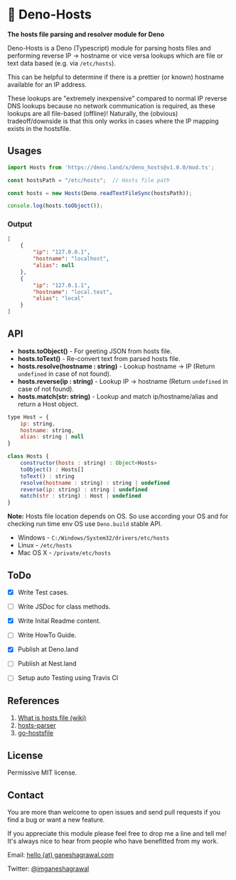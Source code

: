 # 🦖 Deno-Hosts

**The hosts file parsing and resolver module for Deno**


Deno-Hosts is a Deno (Typescript) module for parsing hosts files and performing reverse IP -> hostname or vice versa lookups which are file or text data based (e.g. via `/etc/hosts`).

This can be helpful to determine if there is a prettier (or known) hostname available for an IP address.

These lookups are "extremely inexpensive" compared to normal IP reverse DNS lookups because no network communication is required, as these lookups are all file-based (offline)! Naturally, the (obvious) tradeoff/downside is that this only works in cases where the IP mapping exists in the hostsfile.


## Usages

```javascript
import Hosts from 'https://deno.land/x/deno_hosts@v1.0.0/mod.ts';

const hostsPath = "/etc/hosts";  // Hosts file path

const hosts = new Hosts(Deno.readTextFileSync(hostsPath));

console.log(hosts.toObject());
```


### Output

```json
[
    {
        "ip": "127.0.0.1",      
        "hostname": "localhost",
        "alias": null
    },
    {
        "ip": "127.0.1.1",
        "hostname": "local.test",
        "alias": "local"
    }
]
```

## API

- **hosts.toObject()** - For geeting JSON from hosts file.
- **hosts.toText()** - Re-convert text from parsed hosts file.
- **hosts.resolve(hostname : string)** - Lookup hostname -> IP (Return `undefined` in case of not found).
- **hosts.reverse(ip : string)** - Lookup IP -> hostname (Return `undefined` in case of not found).
- **hosts.match(str: string)** - Lookup and match ip/hostname/alias and return a Host object.


```javascript
type Host = {
    ip: string,
    hostname: string,
    alias: string | null
}
```

```javascript
class Hosts {
    constructor(hosts : string) : Object<Hosts>
    toObject() : Hosts[]
    toText() : string
    resolve(hostname : string) : string | undefined
    reverse(ip: string) : string | undefined
    match(str : string) : Host | undefined
}
```


**Note:** Hosts file location depends on OS. So use according your OS and for checking run time env OS use `Deno.build` stable API.

- Windows - `C:/Windows/System32/drivers/etc/hosts`
- Linux - `/etc/hosts`
- Mac OS X - `/private/etc/hosts`


## ToDo

- [x] Write Test cases.
- [ ] Write JSDoc for class methods.
- [x] Write Inital Readme content.
- [ ] Write HowTo Guide.
- [x] Publish at Deno.land
- [ ] Publish at Nest.land
- [ ] Setup auto Testing using Travis CI


## References

1. [What is hosts file (wiki)](https://en.wikipedia.org/wiki/Hosts_%28file%29)
2. [hosts-parser](https://github.com/imyelo/hosts-parser)
3. [go-hostsfile](https://github.com/jaytaylor/go-hostsfile)


## License

Permissive MIT license.


## Contact

You are more than welcome to open issues and send pull requests if you find a bug or want a new feature.

If you appreciate this module please feel free to drop me a line and tell me! It's always nice to hear from people who have benefitted from my work.

Email: [hello (at) ganeshagrawal.com](mailto:hello@ganeshagrawal.com)

Twitter: [@imganeshagrawal](https://twitter.com/imganeshagrawal)
